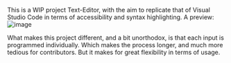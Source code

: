 This is a WIP project Text-Editor, with the aim to replicate that of Visual Studio Code in terms of accessibility and syntax highlighting.
A preview:
![image](https://user-images.githubusercontent.com/59446525/214314184-9c7b894a-051c-4008-b608-fb9d64e42e4f.png)

What makes this project different, and a bit unorthodox, is that each input is programmed individually. Which makes the process longer, and much more tedious for contributors. But it makes for great flexibility in terms of usage.
